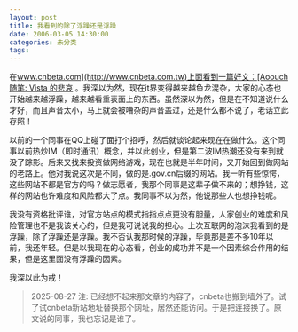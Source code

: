 ```yaml
---
layout: post
title: 我看到的除了浮躁还是浮躁
date: 2006-03-05 14:30:00
categories: 未分类
tags: 
---
```


在[www.cnbeta.com](http://www.cnbeta.com.tw)上面看到一篇好文：[Aoouch 随笔: Vista 的悲哀](https://www.cnbeta.com.tw/articles/10504.htm) 。我深以为然，现在it界变得越来越鱼龙混杂，大家的心态也开始越来越浮躁，越来越看重表面上的东西。虽然深以为然，但是在不知道说什么才好，而且声音太小，马上就会被嘈杂的声音盖过，还是什么都不说了，老话立此存照！

以前的一个同事在QQ上碰了面打个招呼，然后就谈论起来现在在做什么。这个同事以前热炒IM（即时通讯）概念，并以此创业，但是第二波IM热潮还没有来到就没了踪影。后来又找来投资做网络游戏，现在也就是半年时间，又开始回到做网站的老路上。他对我说这次是不同，做的是.gov.cn后缀的网站。我一听有些惊愕，这些网站不都是官方的吗？做志愿者，我那个同事是这辈子做不来的；想挣钱，这样的网站也许难度和风险都大了点。我同事不以为然，他说那些人也想挣钱呢。

我没有资格批评谁，对官方站点的模式指指点点更没有胆量，人家创业的难度和风险管理也不是我该关心的，但是我可说说我的担心。上次互联网的泡沫我看到的是浮躁，除了浮躁还是浮躁。我不否认我那时候的浮躁，毕竟那是差不多10年以前，我还年轻。但是以我现在的心态看，创业的成功并不是一个因素综合作用的结果，但是这里面没有浮躁的因素。

我深以此为戒！

> 2025-08-27 注: 已经想不起来那文章的内容了，cnbeta也搬到墙外了。试了试cnbeta新站地址替换那个网址，居然还能访问。于是把连接换了。原文说的同事，我也忘记是谁了。